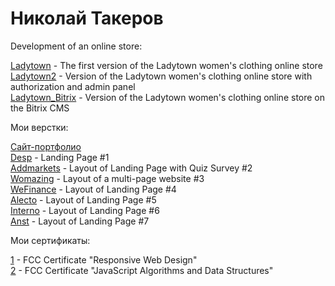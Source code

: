 # Николай Такеров

Development of an online store:

[Ladytown](https://tacker115.github.io/ladytown/ "Ladytown") - The first version of the Ladytown women's clothing online store <br>
[Ladytown2](https://tacker115.github.io/ladytown2/ "Ladytown2") - Version of the Ladytown women's clothing online store with authorization and admin panel <br>
[Ladytown_Bitrix](https://tacker115.github.io/ladytown_bitrix/ "Ladytown_Bitrix") - Version of the Ladytown women's clothing online store on the Bitrix CMS <br>

Мои верстки:

[Сайт-портфолио](https://tacker115.github.io/portfolio/ "Сайт-портфолио") <br>
[Desp](https://tacker115.github.io/desp/ "Desp") - Landing Page #1 <br>
[Addmarkets](https://tacker115.github.io/addmarkets/ "Addmarkets") - Layout of Landing Page with Quiz Survey #2 <br>
[Womazing](https://tacker115.github.io/womazing/ "Womazing") - Layout of a multi-page website #3 <br>
[WeFinance](https://tacker115.github.io/wef/ "WeFinance") - Layout of Landing Page #4 <br>
[Alecto](https://tacker115.github.io/alecto/ "Alecto") - Layout of Landing Page #5 <br>
[Interno](https://tacker115.github.io/interno/ "Interno") - Layout of Landing Page #6 <br>
[Anst](https://tacker115.github.io/anst/ "Anst") - Layout of Landing Page #7

Мои сертификаты:

[1]( https://www.freecodecamp.org/certification/nikolaytacker/responsive-web-design "#1") - FCC Certificate "Responsive Web Design" <br>
[2]( https://www.freecodecamp.org/certification/nikolaytacker/javascript-algorithms-and-data-structures "#2") - FCC Certificate "JavaScript Algorithms and Data Structures" 
